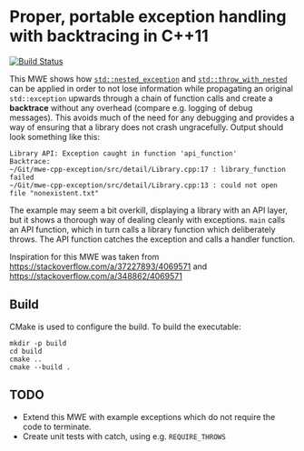 Proper, portable exception handling with backtracing in C++11
====================================================================

[![Build Status](https://api.travis-ci.org/GPMueller/mwe-cpp-exception.svg?branch=master)](https://travis-ci.org/GPMueller/mwe-cpp-exception)

This MWE shows how [`std::nested_exception`](http://en.cppreference.com/w/cpp/error/nested_exception) and [`std::throw_with_nested`](http://en.cppreference.com/w/cpp/error/throw_with_nested) can be applied in order to not lose information while propagating
an original `std::exception` upwards through a chain of function calls and create a **backtrace** without any overhead (compare e.g. logging of debug messages).
This avoids much of the need for any debugging and provides a way of ensuring that a library does not crash ungracefully.
Output should look something like this:
```
Library API: Exception caught in function 'api_function'
Backtrace:
~/Git/mwe-cpp-exception/src/detail/Library.cpp:17 : library_function failed
~/Git/mwe-cpp-exception/src/detail/Library.cpp:13 : could not open file "nonexistent.txt"
```

The example may seem a bit overkill, displaying a library with an API layer, but it shows a thorough way of dealing cleanly with exceptions.
`main` calls an API function, which in turn calls a library function which deliberately throws. The API function catches the exception and
calls a handler function.

Inspiration for this MWE was taken from https://stackoverflow.com/a/37227893/4069571 and https://stackoverflow.com/a/348862/4069571

Build
--------------------------------------------------------------------

CMake is used to configure the build. To build the executable:
```
mkdir -p build
cd build
cmake ..
cmake --build .
```

TODO
--------------------------------------------------------------------
- Extend this MWE with example exceptions which do not require the code to terminate.
- Create unit tests with catch, using e.g. `REQUIRE_THROWS`